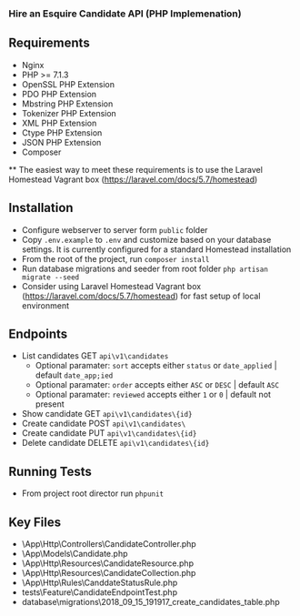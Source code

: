 ### Hire an Esquire Candidate API (PHP Implemenation)

## Requirements

* Nginx
* PHP >= 7.1.3
* OpenSSL PHP Extension
* PDO PHP Extension
* Mbstring PHP Extension
* Tokenizer PHP Extension
* XML PHP Extension
* Ctype PHP Extension
* JSON PHP Extension
* Composer

** The easiest way to meet these requirements is to use the Laravel Homestead Vagrant box (https://laravel.com/docs/5.7/homestead)

## Installation


* Configure webserver to server form `public` folder
* Copy `.env.example` to `.env` and customize based on your database settings.  It is currently configured for a standard Homestead installation
* From the root of the project, run `composer install`
* Run database migrations and seeder from root folder `php artisan migrate --seed`
* Consider using Laravel Homestead Vagrant box (https://laravel.com/docs/5.7/homestead) for fast setup of local environment

## Endpoints

* List candidates GET `api\v1\candidates`
	* Optional paramater: `sort` accepts either `status` or `date_applied` | default `date_app;ied`
	* Optional paramater: `order` accepts either `ASC` or `DESC` | default `ASC`
	* Optional paramater: `reviewed` accepts either `1` or `0` | default not present
* Show candidate GET `api\v1\candidates\{id}`
* Create candidate POST `api\v1\candidates\`
* Create candidate PUT `api\v1\candidates\{id}`
* Delete candidate DELETE `api\v1\candidates\{id}`

## Running Tests

* From project root director run `phpunit`

## Key Files

* \App\Http\Controllers\CandidateController.php
* \App\Models\Candidate.php
* \App\Http\Resources\CandidateResource.php
* \App\Http\Resources\CandidateCollection.php
* \App\Http\Rules\CanddateStatusRule.php
* tests\Feature\CandidateEndpointTest.php
* database\migrations\2018_09_15_191917_create_candidates_table.php
